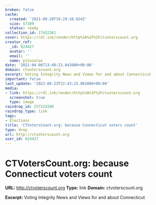 ```yaml
---
broken: false
cache:
  created: '2021-09-20T19:29:18.024Z'
  size: 57389
  status: ready
collection_id: 17452361
cover: https://rdl.ink/render/http%3A%2F%2Fctvoterscount.org
creator_ref:
  _id: 624427
  avatar: ''
  email: ''
  name: pitosalas
date: '2021-04-06T13:40:23.042000+00:00'
domain: ctvoterscount.org
excerpt: Voting Integrity News and Views for and about Connecticut
important: false
last_update: '2022-06-23T22:43:23.861000+00:00'
media:
- link: https://rdl.ink/render/http%3A%2F%2Fctvoterscount.org
  screenshot: true
  type: image
raindrop_id: 257323288
raindrop_type: link
tags:
- Elections
title: 'CTVotersCount.org: because Connecticut voters count'
type: drop
url: http://ctvoterscount.org
user_id: 624427
---
```


# CTVotersCount.org: because Connecticut voters count

**URL:** http://ctvoterscount.org
**Type:** link
**Domain:** ctvoterscount.org

**Excerpt:** Voting Integrity News and Views for and about Connecticut
